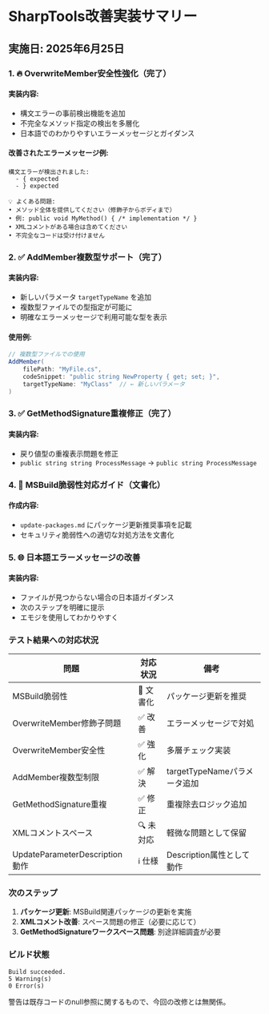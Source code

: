 # SharpTools改善実装サマリー

## 実施日: 2025年6月25日

### 1. 🔥 OverwriteMember安全性強化（完了）

#### 実装内容:
- 構文エラーの事前検出機能を追加
- 不完全なメソッド指定の検出を多層化
- 日本語でのわかりやすいエラーメッセージとガイダンス

#### 改善されたエラーメッセージ例:
```
構文エラーが検出されました:
  - { expected
  - } expected

💡 よくある問題:
• メソッド全体を提供してください（修飾子からボディまで）
• 例: public void MyMethod() { /* implementation */ }
• XMLコメントがある場合は含めてください
• 不完全なコードは受け付けません
```

### 2. ✅ AddMember複数型サポート（完了）

#### 実装内容:
- 新しいパラメータ `targetTypeName` を追加
- 複数型ファイルでの型指定が可能に
- 明確なエラーメッセージで利用可能な型を表示

#### 使用例:
```csharp
// 複数型ファイルでの使用
AddMember(
    filePath: "MyFile.cs",
    codeSnippet: "public string NewProperty { get; set; }",
    targetTypeName: "MyClass"  // ← 新しいパラメータ
)
```

### 3. ✅ GetMethodSignature重複修正（完了）

#### 実装内容:
- 戻り値型の重複表示問題を修正
- `public string string ProcessMessage` → `public string ProcessMessage`

### 4. 📝 MSBuild脆弱性対応ガイド（文書化）

#### 作成内容:
- `update-packages.md` にパッケージ更新推奨事項を記載
- セキュリティ脆弱性への適切な対処方法を文書化

### 5. 🌐 日本語エラーメッセージの改善

#### 実装内容:
- ファイルが見つからない場合の日本語ガイダンス
- 次のステップを明確に提示
- エモジを使用してわかりやすく

### テスト結果への対応状況

| 問題 | 対応状況 | 備考 |
|------|----------|------|
| MSBuild脆弱性 | 📝 文書化 | パッケージ更新を推奨 |
| OverwriteMember修飾子問題 | ✅ 改善 | エラーメッセージで対処 |
| OverwriteMember安全性 | ✅ 強化 | 多層チェック実装 |
| AddMember複数型制限 | ✅ 解決 | targetTypeNameパラメータ追加 |
| GetMethodSignature重複 | ✅ 修正 | 重複除去ロジック追加 |
| XMLコメントスペース | 🔍 未対応 | 軽微な問題として保留 |
| UpdateParameterDescription動作 | ℹ️ 仕様 | Description属性として動作 |

### 次のステップ

1. **パッケージ更新**: MSBuild関連パッケージの更新を実施
2. **XMLコメント改善**: スペース問題の修正（必要に応じて）
3. **GetMethodSignatureワークスペース問題**: 別途詳細調査が必要

### ビルド状態

```
Build succeeded.
5 Warning(s)
0 Error(s)
```

警告は既存コードのnull参照に関するもので、今回の改修とは無関係。